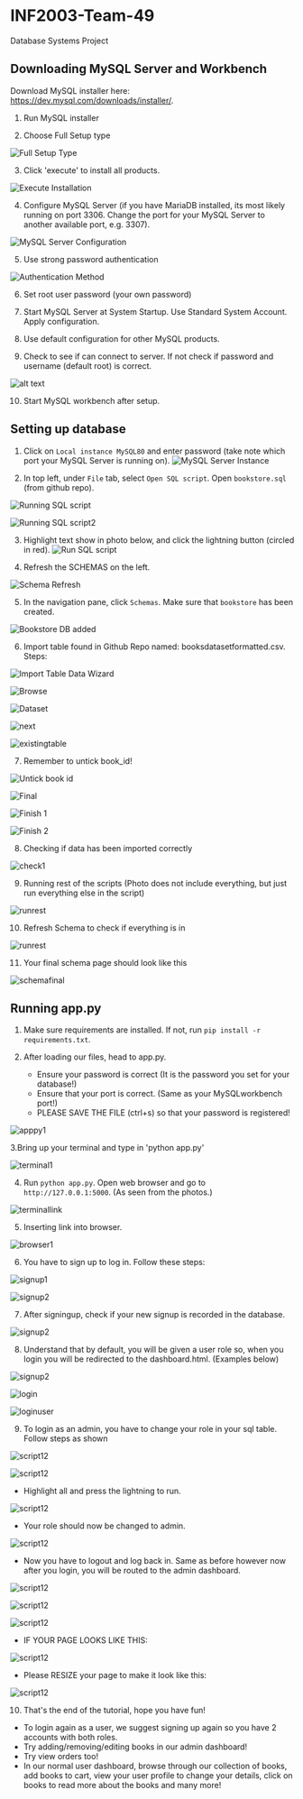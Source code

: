 # INF2003-Team-49
Database Systems Project

## Downloading MySQL Server and Workbench
Download MySQL installer here: https://dev.mysql.com/downloads/installer/.

1. Run MySQL installer

2. Choose Full Setup type

   
![Full Setup Type](mysql_installation/setuptype.png)

3. Click 'execute' to install all products.


![Execute Installation](mysql_installation/installation.png)

4. Configure MySQL Server (if you have MariaDB installed, its most likely running on port 3306. Change the port for your MySQL Server to another available port, e.g. 3307).


![MySQL Server Configuration](mysql_installation/mysqlserver.png)

5. Use strong password authentication


![Authentication Method](mysql_installation/auth.png)

6.  Set root user password (your own password)

7. Start MySQL Server at System Startup. Use Standard System Account. Apply configuration.

8. Use default configuration for other MySQL products.

9.  Check to see if can connect to server. If not check if password and username (default root) is correct.


![alt text](mysql_installation/connection.png)

10. Start MySQL workbench after setup.

## Setting up database

1. Click on `Local instance MySQL80` and enter password (take note which port your MySQL Server is running on).
![MySQL Server Instance](mysql_installation/server.png)

2. In top left, under `File` tab, select `Open SQL script`. Open `bookstore.sql` (from github repo).

![Running SQL script](mysql_installation/openscript.jpg)

![Running SQL script2](mysql_installation/sqlscript.png)


3. Highlight text show in photo below, and click the lightning button (circled in red).
![Run SQL script](mysql_installation/firststep.png)

4. Refresh the SCHEMAS on the left.

![Schema Refresh](mysql_installation/refresh.png)

5. In the navigation pane, click `Schemas`. Make sure that `bookstore` has been created.

![Bookstore DB added](mysql_installation/schemas.png)

6. Import table found in Github Repo named: booksdatasetformatted.csv. Steps:

![Import Table Data Wizard](mysql_installation/tableimportdatawizard.png)

![Browse](mysql_installation/browse.png)

![Dataset](mysql_installation/booksfff.png)

![next](mysql_installation/booksfff2.png)

![existingtable](mysql_installation/booksfff3.png)

7. Remember to untick book_id!

![Untick book id](mysql_installation/untickbookid.png)

![Final](mysql_installation/final.png)

![Finish 1](mysql_installation/finish1.png)

![Finish 2](mysql_installation/finish2.png)

8. Checking if data has been imported correctly

![check1](mysql_installation/check1.png)

9. Running rest of the scripts (Photo does not include everything, but just run everything else in the script)

![runrest](mysql_installation/runrest.png)

10. Refresh Schema to check if everything is in

![runrest](mysql_installation/refreshfinal.png)

11. Your final schema page should look like this

![schemafinal](mysql_installation/finalschemas2.png)

## Running app.py

1. Make sure requirements are installed. If not, run `pip install -r requirements.txt`.

2. After loading our files, head to app.py.
   - Ensure your password is correct (It is the password you set for your database!)
   - Ensure that your port is correct. (Same as your MySQLworkbench port!)
   - PLEASE SAVE THE FILE (ctrl+s) so that your password is registered!
     
![apppy1](mysql_installation/apppy1.png)

3.Bring up your terminal and type in 'python app.py'

![terminal1](mysql_installation/terminalcode.png)

4. Run `python app.py`. Open web browser and go to `http://127.0.0.1:5000`. (As seen from the photos.)

![terminallink](mysql_installation/terminallink.png)

5. Inserting link into browser.

![browser1](mysql_installation/browser1.png)

6. You have to sign up to log in. Follow these steps:

![signup1](mysql_installation/signup1.png)

![signup2](mysql_installation/signup2.png)

7. After signingup, check if your new signup is recorded in the database.

![signup2](mysql_installation/checkusers.png)

8. Understand that by default, you will be given a user role so, when you login you will be redirected to the dashboard.html. (Examples below) 

![signup2](mysql_installation/roleuser.png)

![login](mysql_installation/login.png)

![loginuser](mysql_installation/loggedinuser.png)

9. To login as an admin, you have to change your role in your sql table. Follow steps as shown

![script12](mysql_installation/step1.png)

![script12](mysql_installation/step2.png)

- Highlight all and press the lightning to run. 

![script12](mysql_installation/step3.png)

- Your role should now be changed to admin.

![script12](mysql_installation/step4.png)

- Now you have to logout and log back in. Same as before however now after you login, you will be routed to the admin dashboard.

![script12](mysql_installation/logout1.png)

![script12](mysql_installation/loginagain.png)

![script12](mysql_installation/loggedin2.png)

- IF YOUR PAGE LOOKS LIKE THIS:

![script12](mysql_installation/pageissue.png)

- Please RESIZE your page to make it look like this:

![script12](mysql_installation/pagefixed.png)

10. That's the end of the tutorial, hope you have fun!
   - To login again as a user, we suggest signing up again so you have 2 accounts with both roles.
   - Try adding/removing/editing books in our admin dashboard!
   - Try view orders too!
   - In our normal user dashboard, browse through our collection of books, add books to cart, view your user profile to change your details, click on books to read more about the books and many more!
